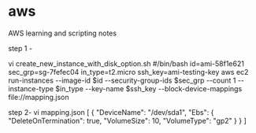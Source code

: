 # aws
AWS learning and scripting notes

step 1 - 

  vi create_new_instance_with_disk_option.sh
#/bin/bash
id=ami-58f1e621
sec_grp=sg-7fefec04
in_type=t2.micro
ssh_key=ami-testing-key
aws ec2 run-instances --image-id $id --security-group-ids $sec_grp --count 1 --instance-type $in_type --key-name $ssh_key --block-device-mappings file://mapping.json




step 2-
vi mapping.json
[
  {
    "DeviceName": "/dev/sda1",
    "Ebs": {
      "DeleteOnTermination": true,
      "VolumeSize": 10,
      "VolumeType": "gp2"
    }
  }
]

